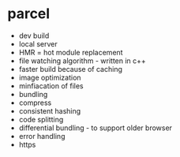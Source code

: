 # parcel
- dev build
- local server
- HMR = hot module replacement
- file watching algorithm - written in c++
- faster build because of caching
- image optimization
- minfiacation of files
- bundling
- compress
- consistent hashing
- code splitting
- differential bundling - to support  older browser
- error handling
- https


  

